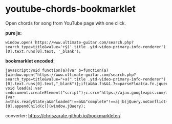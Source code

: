 # youtube-chords-bookmarklet
Open chords for song from YouTube page with one click.

**pure js:**
```
window.open('https://www.ultimate-guitar.com/search.php?search_type=title&value='+$('.title .ytd-video-primary-info-renderer')[0].text.runs[0].text, '_blank');
```

**bookmarklet encoded:**
```
javascript:void function(a){var b=function(a){window.open("https://www.ultimate-guitar.com/search.php?search_type=title&value="+a(".title .ytd-video-primary-info-renderer")[0].text.runs[0].text,"_blank")};if(a&&a.fn&&1.7<=parseFloat(a.fn.jquery))return void load(a);var c=document.createElement("script");c.src="https://ajax.googleapis.com/ajax/libs/jquery/1/jquery.js",c.onload=c.onreadystatechange=function(){var a=this.readyState;a&&"loaded"!==a&&"complete"!==a||b(jQuery.noConflict())},document.getElementsByTagName("head")[0].appendChild(c)}(window.jQuery);
```

converter:
https://chriszarate.github.io/bookmarkleter/
